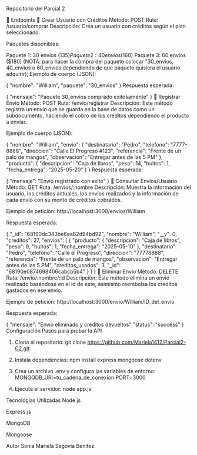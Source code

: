 
Repositorio del Parcial 2

📌 Endpoints
🔹 Crear Usuario con Créditos
Método: POST
Ruta: /usuario/comprar
Descripción: Crea un usuario con créditos según el plan seleccionado.

Paquetes disponibles:

Paquete 1: 30 envíos ($135)
Paquete 2: 40 envíos ($160)
Paquete 3: 60 envíos ($180) (NOTA: para hacer la compra del paquete colocar "30_envios, 40_envios o 60_envios dependiendo de que paquete quisiera el usuario adquirir);
Ejemplo de cuerpo (JSON):

{
  "nombre": "William",
  "paquete": "30_envios"
}
Respuesta esperada:

{
  "mensaje": "Paquete 30_envios comprado exitosamente"
}
🔹 Registrar Envío
Método: POST
Ruta: /envio/registrar
Descripción: Este método registra un envío que se guarda en la base de datos como un subdocumento, haciendo el cobro de los créditos dependiendo el producto a enviar.

Ejemplo de cuerpo (JSON):

{
  "nombre": "William",
  "envio": {
    "destinatario": "Pedro",
    "telefono": "7777-8888",
    "direccion": "Calle El Progreso #123",
    "referencia": "Frente de un palo de mangos",
    "observacion": "Entregar antes de las 5 PM"
  },
  "producto": {
    "descripcion": "Caja de libros",
    "peso": 14,
    "bultos": 1,
    "fecha_entrega": "2025-05-20"
  }
}
Respuesta esperada:

{
  "mensaje": "Envio registrado con exito"
}
🔹 Consultar Envíos/Usuario
Método: GET
Ruta: /envios/:nombre
Descripción: Muestra la información del usuario, los créditos actuales, los envíos realizados y la información de cada envío con su monto de créditos cobrados.

Ejemplo de petición: http://localhost:3000/envios/William

Respuesta esperada:

{
  "_id": "68190dc343be6ea82d94bd92",
  "nombre": "William",
  "__v": 0,
  "creditos": 27,
  "envios": [
    {
      "producto": {
        "descripcion": "Caja de libros",
        "peso": 9,
        "bultos": 1,
        "fecha_entrega": "2025-05-10"
      },
      "destinatario": "Pedro",
      "telefono": "Calle el Progreso",
      "direccion": "77778888",
      "referencia": "Frente de un palo de mangos",
      "observacion": "Entregar antes de las 5 PM",
      "creditos_usados": 3,
      "_id": "68190e0874698406cabcb5b4"
    }
  ]
}
🔹 Eliminar Envío
Método: DELETE
Ruta: /envio/:nombre/:id
Descripción: Este método elimina un envio realizado basándose en el id de este, asimismo reembolsa los creditos gastados en ese envío.

Ejemplo de petición: http://localhost:3000/envio/William/ID_del_envio

Respuesta esperada:

{
  "mensaje": "Envío eliminado y créditos devueltos"
  "status": "success"
}
 Configuración
Pasos para probar la API

1. Clona el repositorio: git clone https://github.com/Mariela1412/Parcial2-C2.git

2. Instala dependencias: npm install express mongoose dotenv

3. Crea un archivo .env y configura las variables de entorno: MONGODB_URI=tu_cadena_de_conexion PORT=3000

4. Ejecuta el servidor: node app.js

 Tecnologías Utilizadas
Node.js

Express.js

MongoDB

Mongoose

 Autor
Sonia Mariela Segovia Benitez
